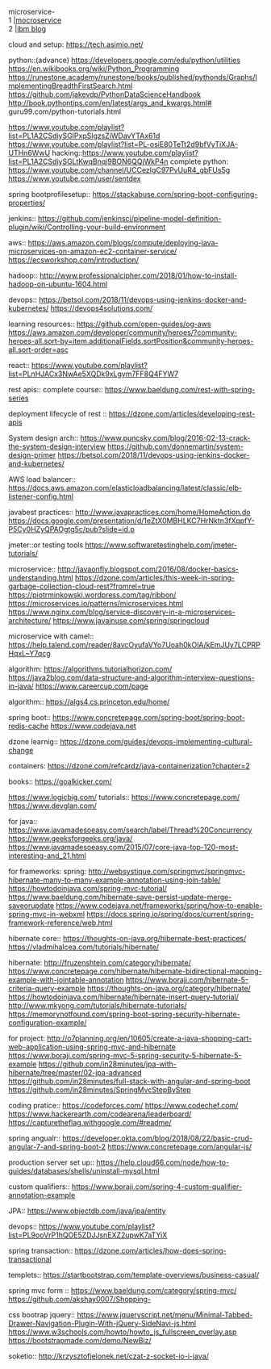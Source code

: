 microservice-<br/>
1 |[mocroservice](https://www.javacodemonk.com/category/microservices) <br/>
2 |[ibm blog](https://developer.ibm.com/articles/use-saga-to-solve-distributed-transaction-management-problems-in-a-microservices-architecture/) <br/>

cloud and setup:
https://tech.asimio.net/

python::(advance)
https://developers.google.com/edu/python/utilities
https://en.wikibooks.org/wiki/Python_Programming
https://runestone.academy/runestone/books/published/pythonds/Graphs/ImplementingBreadthFirstSearch.html
https://github.com/jakevdp/PythonDataScienceHandbook
http://book.pythontips.com/en/latest/args_and_kwargs.html#
guru99.com/python-tutorials.html

https://www.youtube.com/playlist?list=PL1A2CSdiySGIPxpSlgzsZiWDavYTAx61d
https://www.youtube.com/playlist?list=PL-osiE80TeTt2d9bfVyTiXJA-UTHn6WwU
hacking::https://www.youtube.com/playlist?list=PL1A2CSdiySGLtKwqBnqj9BON6QQjWkP4n
complete python:
https://www.youtube.com/channel/UCCezIgC97PvUuR4_gbFUs5g
https://www.youtube.com/user/sentdex

spring bootprofilesetup::
https://stackabuse.com/spring-boot-configuring-properties/

jenkins::
https://github.com/jenkinsci/pipeline-model-definition-plugin/wiki/Controlling-your-build-environment

aws::
https://aws.amazon.com/blogs/compute/deploying-java-microservices-on-amazon-ec2-container-service/
https://ecsworkshop.com/introduction/

hadoop::
http://www.professionalcipher.com/2018/01/how-to-install-hadoop-on-ubuntu-1604.html


devops::
https://betsol.com/2018/11/devops-using-jenkins-docker-and-kubernetes/
https://devops4solutions.com/

learning resources::
https://github.com/open-guides/og-aws
https://aws.amazon.com/developer/community/heroes/?community-heroes-all.sort-by=item.additionalFields.sortPosition&community-heroes-all.sort-order=asc

react::
https://www.youtube.com/playlist?list=PLnHJACx3NwAe5XQDk9xLgym7FF8Q4FYW7

rest apis::
complete course::
https://www.baeldung.com/rest-with-spring-series

deployment lifecycle of rest ::
https://dzone.com/articles/developing-rest-apis

System design arch::
https://www.puncsky.com/blog/2016-02-13-crack-the-system-design-interview
https://github.com/donnemartin/system-design-primer
https://betsol.com/2018/11/devops-using-jenkins-docker-and-kubernetes/

AWS load balancer::
https://docs.aws.amazon.com/elasticloadbalancing/latest/classic/elb-listener-config.html

javabest practices::
http://www.javapractices.com/home/HomeAction.do
https://docs.google.com/presentation/d/1eZtX0MBHLKC7HrNktn3fXqpfY-P5Cy0HZyQPAOgtg5c/pub?slide=id.p

jmeter::or testing tools
https://www.softwaretestinghelp.com/jmeter-tutorials/

microservice::
http://javaonfly.blogspot.com/2016/08/docker-basics-understanding.html
https://dzone.com/articles/this-week-in-spring-garbage-collection-cloud-rest?fromrel=true
https://piotrminkowski.wordpress.com/tag/ribbon/
https://microservices.io/patterns/microservices.html
https://www.nginx.com/blog/service-discovery-in-a-microservices-architecture/
https://www.javainuse.com/spring/springcloud


microservice with camel::
https://help.talend.com/reader/8avcOyufaVYo7Uoah0kOlA/kEmJUy7LCPRPHqxL~Y7qcg


algorithm:
https://algorithms.tutorialhorizon.com/
https://java2blog.com/data-structure-and-algorithm-interview-questions-in-java/
https://www.careercup.com/page


algorithm::
https://algs4.cs.princeton.edu/home/

spring boot::
https://www.concretepage.com/spring-boot/spring-boot-redis-cache
https://www.codejava.net

dzone learnig::
https://dzone.com/guides/devops-implementing-cultural-change

containers:
https://dzone.com/refcardz/java-containerization?chapter=2


books::
https://goalkicker.com/

https://www.logicbig.com/
tutorials::
https://www.concretepage.com/
https://www.devglan.com/

for java::
https://www.javamadesoeasy.com/search/label/Thread%20Concurrency
https://www.geeksforgeeks.org/java/
https://www.javamadesoeasy.com/2015/07/core-java-top-120-most-interesting-and_21.html

for frameworks:
spring:
http://websystique.com/springmvc/springmvc-hibernate-many-to-many-example-annotation-using-join-table/
https://howtodoinjava.com/spring-mvc-tutorial/
https://www.baeldung.com/hibernate-save-persist-update-merge-saveorupdate
https://www.codejava.net/frameworks/spring/how-to-enable-spring-mvc-in-webxml
https://docs.spring.io/spring/docs/current/spring-framework-reference/web.html

hibernate core::
https://thoughts-on-java.org/hibernate-best-practices/
https://vladmihalcea.com/tutorials/hibernate/

hibernate:
http://fruzenshtein.com/category/hibernate/
https://www.concretepage.com/hibernate/hibernate-bidirectional-mapping-example-with-jointable-annotation
https://www.boraji.com/hibernate-5-criteria-query-example
https://thoughts-on-java.org/category/hibernate/
https://howtodoinjava.com/hibernate/hibernate-insert-query-tutorial/
http://www.mkyong.com/tutorials/hibernate-tutorials/
https://memorynotfound.com/spring-boot-spring-security-hibernate-configuration-example/

for project:
http://o7planning.org/en/10605/create-a-java-shopping-cart-web-application-using-spring-mvc-and-hibernate
https://www.boraji.com/spring-mvc-5-spring-security-5-hibernate-5-example
https://github.com/in28minutes/jpa-with-hibernate/tree/master/02-jpa-advanced
https://github.com/in28minutes/full-stack-with-angular-and-spring-boot
https://github.com/in28minutes/SpringMvcStepByStep


coding pratice::
https://codeforces.com/
https://www.codechef.com/
https://www.hackerearth.com/codearena/leaderboard/
https://capturetheflag.withgoogle.com/#readme/



spring angualr::
https://developer.okta.com/blog/2018/08/22/basic-crud-angular-7-and-spring-boot-2
https://www.concretepage.com/angular-js/

production server set up::
https://help.cloud66.com/node/how-to-guides/databases/shells/uninstall-mysql.html

custom qualifiers::
https://www.boraji.com/spring-4-custom-qualifier-annotation-example

JPA::
https://www.objectdb.com/java/jpa/entity

devops::
https://www.youtube.com/playlist?list=PL9ooVrP1hQOE5ZDJJsnEXZ2upwK7aTYiX


spring transaction::
https://dzone.com/articles/how-does-spring-transactional


templets::
https://startbootstrap.com/template-overviews/business-casual/

spring mvc form ::
https://www.baeldung.com/category/spring-mvc/
https://github.com/akshay0007/Shopping-

css bootrap jquery::
https://www.jqueryscript.net/menu/Minimal-Tabbed-Drawer-Navigation-Plugin-With-jQuery-SideNavi-js.html
https://www.w3schools.com/howto/howto_js_fullscreen_overlay.asp
https://bootstrapmade.com/demo/NewBiz/


soketio::
http://krzysztofjelonek.net/czat-z-socket-io-i-java/
